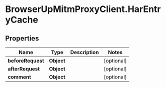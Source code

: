 # BrowserUpMitmProxyClient.HarEntryCache

## Properties

Name | Type | Description | Notes
------------ | ------------- | ------------- | -------------
**beforeRequest** | **Object** |  | [optional] 
**afterRequest** | **Object** |  | [optional] 
**comment** | **Object** |  | [optional] 


